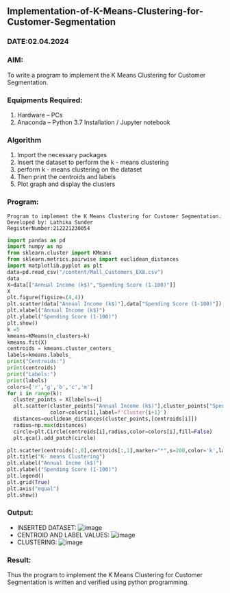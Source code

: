 ## Implementation-of-K-Means-Clustering-for-Customer-Segmentation
### DATE:02.04.2024
### AIM:
To write a program to implement the K Means Clustering for Customer Segmentation.

### Equipments Required:
1. Hardware – PCs
2. Anaconda – Python 3.7 Installation / Jupyter notebook

### Algorithm
1. Import the necessary  packages 
2. Insert the dataset to perform the k - means clustering
3. perform k - means clustering on the dataset 
4. Then print the centroids and labels 
5. Plot graph and display the clusters 

### Program:
```
Program to implement the K Means Clustering for Customer Segmentation.
Developed by: Lathika Sunder
RegisterNumber:212221230054
```
```python
import pandas as pd
import numpy as np
from sklearn.cluster import KMeans
from sklearn.metrics.pairwise import euclidean_distances
import matplotlib.pyplot as plt
data=pd.read_csv("/content/Mall_Customers_EX8.csv")
data
X=data[["Annual Income (k$)","Spending Score (1-100)"]]
X
plt.figure(figsize=(4,4))
plt.scatter(data["Annual Income (k$)"],data["Spending Score (1-100)"])
plt.xlabel("Annual Income (k$)")
plt.ylabel("Spending Score (1-100)")
plt.show()
k =5
kmeans=KMeans(n_clusters=k)
kmeans.fit(X)
centroids = kmeans.cluster_centers_
labels=kmeans.labels_
print("Centroids:")
print(centroids)
print("Labels:")
print(labels)
colors=['r','g','b','c','m']
for i in range(k):
  cluster_points = X[labels==i]
  plt.scatter(cluster_points["Annual Income (k$)"],cluster_points["Spending Score (1-100)"],
              color=colors[i],label=f'Cluster{i+1}')
  distances=euclidean_distances(cluster_points,[centroids[i]])
  radius=np.max(distances)
  circle=plt.Circle(centroids[i],radius,color=colors[i],fill=False)
  plt.gca().add_patch(circle)

plt.scatter(centroids[:,0],centroids[:,1],marker="*",s=200,color='k',label='Centroids')
plt.title("K- means Clustering")
plt.xlabel("Annual Incme (k$)")
plt.ylabel("Spending Score (1-100)")
plt.legend()
plt.grid(True)
plt.axis("equal")
plt.show()
```
### Output:
- INSERTED DATASET:
![image](https://github.com/gpavana/Implementation-of-K-Means-Clustering-for-Customer-Segmentation/assets/118787343/30c21ad5-6165-443a-9c72-0619abd15d2f)
- CENTROID AND LABEL VALUES:
![image](https://github.com/gpavana/Implementation-of-K-Means-Clustering-for-Customer-Segmentation/assets/118787343/e569502b-a75e-40bb-9183-af84a64e61b1)
- CLUSTERING:
![image](https://github.com/gpavana/Implementation-of-K-Means-Clustering-for-Customer-Segmentation/assets/118787343/6a0de927-a165-43f3-a5af-999dd3b9cd2b)
### Result:
Thus the program to implement the K Means Clustering for Customer Segmentation is written and verified using python programming.
